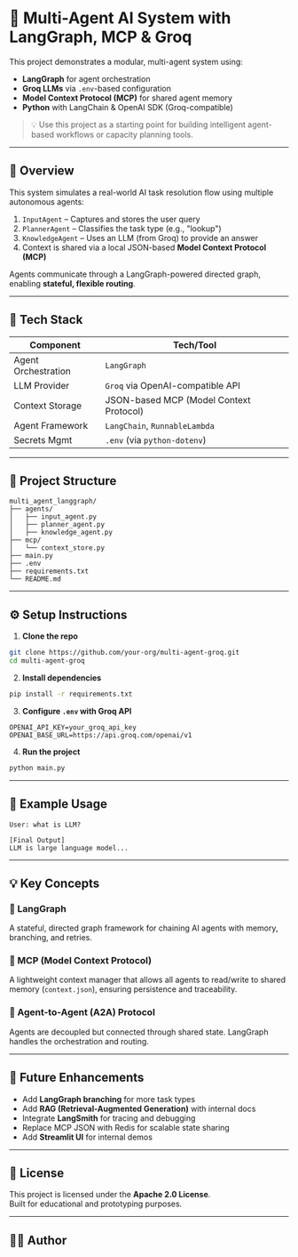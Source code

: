 
# 🧠 Multi-Agent AI System with LangGraph, MCP & Groq

This project demonstrates a modular, multi-agent system using:

- **LangGraph** for agent orchestration  
- **Groq LLMs** via `.env`-based configuration  
- **Model Context Protocol (MCP)** for shared agent memory  
- **Python** with LangChain & OpenAI SDK (Groq-compatible)

> 💡 Use this project as a starting point for building intelligent agent-based workflows or capacity planning tools.

---

## 🔁 Overview

This system simulates a real-world AI task resolution flow using multiple autonomous agents:

1. `InputAgent` – Captures and stores the user query
2. `PlannerAgent` – Classifies the task type (e.g., "lookup")
3. `KnowledgeAgent` – Uses an LLM (from Groq) to provide an answer
4. Context is shared via a local JSON-based **Model Context Protocol (MCP)**

Agents communicate through a LangGraph-powered directed graph, enabling **stateful, flexible routing**.

---

## 🧱 Tech Stack

| Component        | Tech/Tool                    |
|------------------|------------------------------|
| Agent Orchestration | `LangGraph`                  |
| LLM Provider     | `Groq` via OpenAI-compatible API |
| Context Storage  | JSON-based MCP (Model Context Protocol) |
| Agent Framework  | `LangChain`, `RunnableLambda` |
| Secrets Mgmt     | `.env` (via `python-dotenv`)  |

---

## 📁 Project Structure

```
multi_agent_langgraph/
├── agents/
│   ├── input_agent.py
│   ├── planner_agent.py
│   ├── knowledge_agent.py
├── mcp/
│   └── context_store.py
├── main.py
├── .env
├── requirements.txt
└── README.md
```

---

## ⚙️ Setup Instructions

1. **Clone the repo**

```bash
git clone https://github.com/your-org/multi-agent-groq.git
cd multi-agent-groq
```

2. **Install dependencies**

```bash
pip install -r requirements.txt
```

3. **Configure `.env` with Groq API**

```
OPENAI_API_KEY=your_groq_api_key
OPENAI_BASE_URL=https://api.groq.com/openai/v1
```

4. **Run the project**

```bash
python main.py
```

---

## 🧠 Example Usage

```
User: what is LLM?

[Final Output]
LLM is large language model...
```

---

## 💡 Key Concepts

### 🧬 LangGraph
A stateful, directed graph framework for chaining AI agents with memory, branching, and retries.

### 🧠 MCP (Model Context Protocol)
A lightweight context manager that allows all agents to read/write to shared memory (`context.json`), ensuring persistence and traceability.

### 🔗 Agent-to-Agent (A2A) Protocol
Agents are decoupled but connected through shared state. LangGraph handles the orchestration and routing.

---

## 🚀 Future Enhancements

- Add **LangGraph branching** for more task types
- Add **RAG (Retrieval-Augmented Generation)** with internal docs
- Integrate **LangSmith** for tracing and debugging
- Replace MCP JSON with Redis for scalable state sharing
- Add **Streamlit UI** for internal demos

---

## 📄 License

This project is licensed under the **Apache 2.0 License**.  
Built for educational and prototyping purposes.

---

## 🧑‍💻 Author


